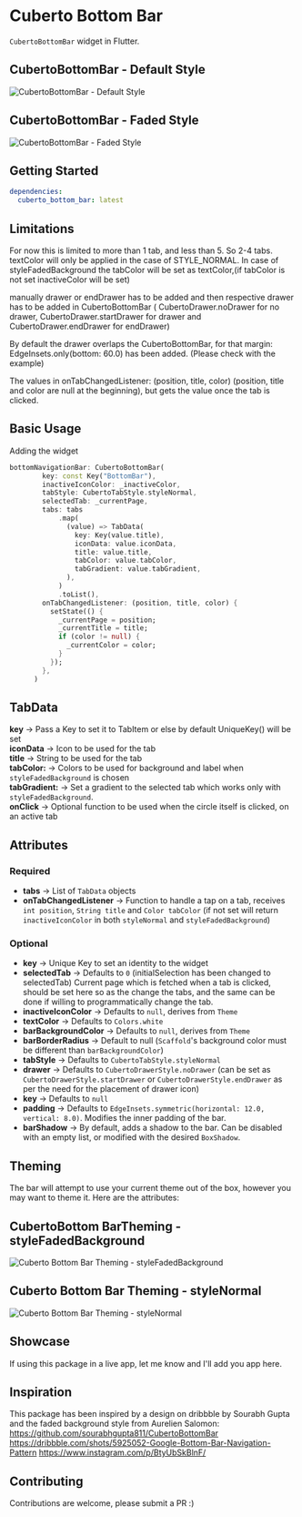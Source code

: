 # Cuberto Bottom Bar

`CubertoBottomBar` widget in Flutter.

## CubertoBottomBar - Default Style

![CubertoBottomBar - Default Style](https://media.giphy.com/media/5RSvz7q2sj5HmmzVf1/giphy.gif "Cuberto Bottom bar Gif- Default Style")

## CubertoBottomBar - Faded Style

![CubertoBottomBar - Faded Style](https://media.giphy.com/media/8Twd7w3GZi12XFAPEQ/giphy.gif "Cuberto Bottom bar Gif- Faded Style")

## Getting Started

```yaml
dependencies:
  cuberto_bottom_bar: latest
```

## Limitations

For now this is limited to more than 1 tab, and less than 5. So 2-4 tabs.
textColor will only be applied in the case of STYLE_NORMAL.
In case of styleFadedBackground the tabColor will be set as textColor,(if tabColor is not set inactiveColor will be set)

manually drawer or endDrawer has to be added and then respective drawer has to be added in CubertoBottomBar (
CubertoDrawer.noDrawer for no drawer, CubertoDrawer.startDrawer for drawer and CubertoDrawer.endDrawer for endDrawer)

By default the drawer overlaps the CubertoBottomBar, for that margin: EdgeInsets.only(bottom: 60.0) has been added. (Please check with the example)

The values in onTabChangedListener: (position, title, color) (position, title and color are null at the beginning), but gets the value once the tab is clicked.

## Basic Usage

Adding the widget

```dart
bottomNavigationBar: CubertoBottomBar(
        key: const Key("BottomBar"),
        inactiveIconColor: _inactiveColor,
        tabStyle: CubertoTabStyle.styleNormal,
        selectedTab: _currentPage,
        tabs: tabs
            .map(
              (value) => TabData(
                key: Key(value.title),
                iconData: value.iconData,
                title: value.title,
                tabColor: value.tabColor,
                tabGradient: value.tabGradient,
              ),
            )
            .toList(),
        onTabChangedListener: (position, title, color) {
          setState(() {
            _currentPage = position;
            _currentTitle = title;
            if (color != null) {
              _currentColor = color;
            }
          });
        },
      )

```

## TabData
**key** -> Pass a Key to set it to TabItem or else by default UniqueKey() will be set </br>
**iconData** -> Icon to be used for the tab </br>
**title** -> String to be used for the tab </br>
**tabColor:** -> Colors to be used for background and label when `styleFadedBackground` is chosen </br>
**tabGradient:** -> Set a gradient to the selected tab which works only with `styleFadedBackground`. </br>
**onClick** -> Optional function to be used when the circle itself is clicked, on an active tab </br>

## Attributes

### Required

- **tabs** -> List of `TabData` objects
- **onTabChangedListener** -> Function to handle a tap on a tab, receives `int position`, `String title` and `Color tabColor` (if not set will return `inactiveIconColor` in both `styleNormal` and `styleFadedBackground`)

### Optional

- **key** -> Unique Key to set an identity to the widget
- **selectedTab** -> Defaults to `0` (initialSelection has been changed to selectedTab) Current page which is fetched when a tab is clicked, should be set here so as the change the tabs, and the same can be done if willing to programmatically change the tab.
- **inactiveIconColor** -> Defaults to `null`, derives from `Theme`
- **textColor** -> Defaults to `Colors.white`
- **barBackgroundColor** -> Defaults to `null`, derives from `Theme`
- **barBorderRadius** -> Default to null (`Scaffold`'s background color must be different than `barBackgroundColor`)
- **tabStyle** -> Defaults to `CubertoTabStyle.styleNormal`
- **drawer** -> Defaults to `CubertoDrawerStyle.noDrawer` (can be set as `CubertoDrawerStyle.startDrawer` or `CubertoDrawerStyle.endDrawer` as per the need for the placement of drawer icon)
- **key** -> Defaults to `null`
- **padding** -> Defaults to `EdgeInsets.symmetric(horizontal: 12.0, vertical: 8.0)`. Modifies the inner padding of the bar.
- **barShadow** -> By default, adds a shadow to the bar. Can be disabled with an empty list, or modified with the desired `BoxShadow`.

## Theming

The bar will attempt to use your current theme out of the box, however you may want to theme it. Here are the attributes:

## CubertoBottom BarTheming - styleFadedBackground

![Cuberto Bottom Bar Theming - styleFadedBackground](image1.png "Cuberto Bottom Bar Theming - styleFadedBackground")

## Cuberto Bottom Bar Theming - styleNormal

![Cuberto Bottom Bar Theming - styleNormal](image2.png "Cuberto Bottom Bar Theming - styleNormal")

## Showcase

If using this package in a live app, let me know and I'll add you app here.

## Inspiration

This package has been inspired by a design on dribbble by Sourabh Gupta and the faded background style from Aurelien Salomon:
https://github.com/sourabhgupta811/CubertoBottomBar
https://dribbble.com/shots/5925052-Google-Bottom-Bar-Navigation-Pattern
https://www.instagram.com/p/BtyUbSkBlnF/

## Contributing

Contributions are welcome, please submit a PR :)
